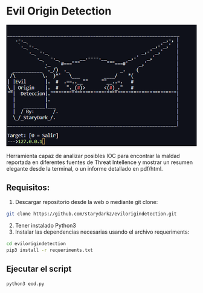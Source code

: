 # Evil Origin Detection
![](https://github.com/starydarkz/evilorigindetection/blob/main/image.png)


Herramienta capaz de analizar posibles IOC para encontrar la maldad reportada en diferentes fuentes de Threat Intellence y mostrar un resumen elegante desde la terminal, o un informe detallado en pdf/html.


## Requisitos:
1. Descargar repositorio desde la web o mediante git clone:
```bash
git clone https://github.com/starydarkz/evilorigindetection.git
```
2. Tener instalado Python3
3. Instalar las dependencias necesarias usando el archivo requeriments:
```bash
cd evilorigindetection
pip3 install -r requeriments.txt
```

## Ejecutar el script
```bash
python3 eod.py
```
